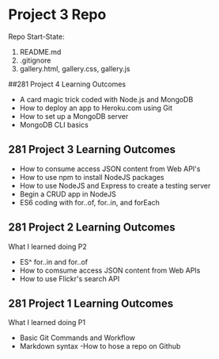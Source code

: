 # Project 3 Repo

Repo Start-State:

1. README.md
2. .gitignore
3. gallery.html, gallery.css, gallery.js

##281 Project 4 Learning Outcomes
- A card magic trick coded with Node.js and MongoDB
- How to deploy an app to Heroku.com using Git
- How to set up a MongoDB server
- MongoDB CLI basics

## 281 Project 3 Learning Outcomes
- How to consume access JSON content from Web API's
- How to use npm to install NodeJS packages
- How to use NodeJS and Express to create a testing server
- Begin a CRUD app in NodeJS
- ES6 coding with for..of, for..in, and forEach

## 281 Project 2 Learning Outcomes
What I learned doing P2
- ES^ for..in and for..of
- How to comsume access JSON content from Web APIs
- How to use Flickr's search API

## 281 Project 1 Learning Outcomes
What I learned doing P1
- Basic Git Commands and Workflow
- Markdown syntax
-How to hose a repo on Github
